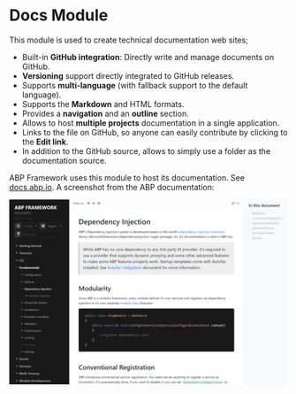 # Docs Module
This module is used to create technical documentation web sites;

* Built-in **GitHub integration**: Directly write and manage documents on GitHub.
* **Versioning** support directly integrated to GitHub releases.
* Supports **multi-language** (with fallback support to the default language).
* Supports the **Markdown** and HTML formats.
* Provides a **navigation** and an **outline** section.
* Allows to host **multiple projects** documentation in a single application.
* Links to the file on GitHub, so anyone can easily contribute by clicking to the **Edit link**.
* In addition to the GitHub source, allows to simply use a folder as the documentation source.

ABP Framework uses this module to host its documentation. See [docs.abp.io](https://docs.abp.io/). A screenshot from the ABP documentation:

![screenshot](screenshot2.png)
